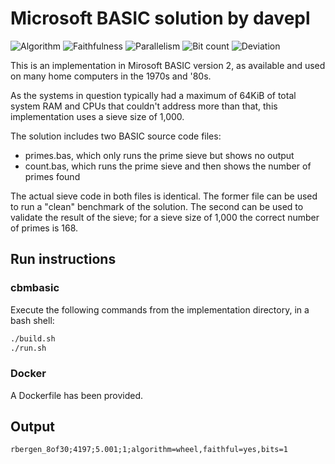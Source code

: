 # Microsoft BASIC solution by davepl

![Algorithm](https://img.shields.io/badge/Algorithm-base-green)
![Faithfulness](https://img.shields.io/badge/Faithful-no-yellowgreen)
![Parallelism](https://img.shields.io/badge/Parallel-no-green)
![Bit count](https://img.shields.io/badge/Bits-unknown-yellowgreen)
![Deviation](https://img.shields.io/badge/Deviation-sievesize-blue)

This is an implementation in Mirosoft BASIC version 2, as available and used on many home computers in the 1970s and '80s.

As the systems in question typically had a maximum of 64KiB of total system RAM and CPUs that couldn't address more than that, this implementation uses a sieve size of 1,000.

The solution includes two BASIC source code files:

- primes.bas, which only runs the prime sieve but shows no output
- count.bas, which runs the prime sieve and then shows the number of primes found

The actual sieve code in both files is identical. The former file can be used to run a "clean" benchmark of the solution. The second can be used to validate the result of the sieve; for a sieve size of 1,000 the correct number of primes is 168.

## Run instructions

### cbmbasic

Execute the following commands from the implementation directory, in a bash shell:

```bash
./build.sh
./run.sh
```

### Docker

A Dockerfile has been provided.

## Output

```log
rbergen_8of30;4197;5.001;1;algorithm=wheel,faithful=yes,bits=1
```
